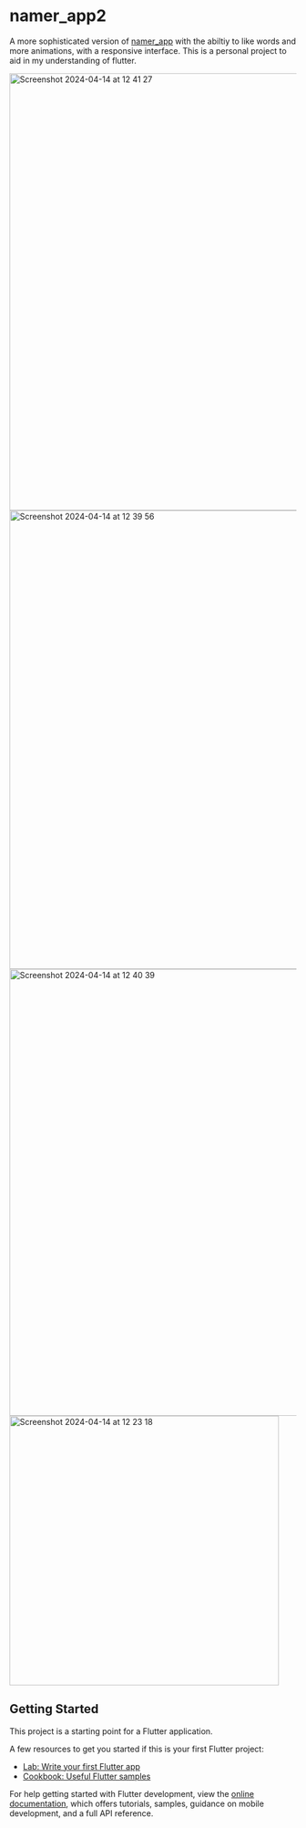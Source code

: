 # namer_app2

A more sophisticated version of [namer_app](https://github.com/darrylad/namer_app) with the abiltiy to like words and more animations, with a responsive interface. This is a personal project to aid in my understanding of flutter.

<img width="767" alt="Screenshot 2024-04-14 at 12 41 27" src="https://github.com/darrylad/namer_app2/assets/132708308/ea961e31-dcc9-4a47-996b-8f8b72b7ea96">
<img width="805" alt="Screenshot 2024-04-14 at 12 39 56" src="https://github.com/darrylad/namer_app2/assets/132708308/6a55dad1-55af-4671-bc0a-0e49c7391161">
<img width="784" alt="Screenshot 2024-04-14 at 12 40 39" src="https://github.com/darrylad/namer_app2/assets/132708308/24cd7eb9-b1d6-4a9a-8180-fcce922a5b4e">
<img width="473" alt="Screenshot 2024-04-14 at 12 23 18" src="https://github.com/darrylad/namer_app2/assets/132708308/ebb19255-e468-45dd-86dd-fb5faa52b9b7">


## Getting Started

This project is a starting point for a Flutter application.

A few resources to get you started if this is your first Flutter project:

- [Lab: Write your first Flutter app](https://docs.flutter.dev/get-started/codelab)
- [Cookbook: Useful Flutter samples](https://docs.flutter.dev/cookbook)

For help getting started with Flutter development, view the
[online documentation](https://docs.flutter.dev/), which offers tutorials,
samples, guidance on mobile development, and a full API reference.
